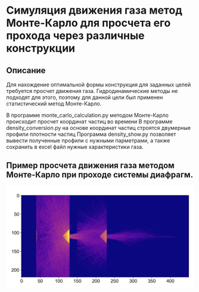 # Симуляция движения газа метод Монте-Карло для просчета его прохода через различные конструкции

## Описание

Для нахождение оптимальной формы конструкция для заданных целей требуется просчет движения газа. Гидродинамические методы не подходят для этого, поэтому для данной цели был применен статистический метод Монте-Карло.

В программе monte_carlo_calculation.py методом Монте-Карло происходит просчет координат частиц во времени
В программе density_conversion.py на основе координат частиц строятся двумерные профили плотности частиц
Программа density_show.py позволяет вывести полученные профили с нужными парметрами, а также сохранить в excel файл нужные характеристики газа.


## Пример просчета движения газа методом Монте-Карло при проходе системы диафрагм.
![Пример работы GAN](example.png)
